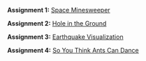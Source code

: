 **Assignment 1:** [Space Minesweeper](https://github.com/CS-4388-5388-Fall-2025/Assignments/blob/main/Assignment-1/README.md)

**Assignment 2:** [Hole in the Ground](https://github.com/CS-4388-5388-Fall-2025/Assignments/blob/main/Assignment-2/README.md)

**Assignment 3:** [Earthquake Visualization](https://github.com/CS-4388-5388-Fall-2025/Assignments/blob/main/Assignment-3/README.md)

**Assignment 4:** [So You Think Ants Can Dance](https://github.com/CS-4388-5388-Fall-2025/Assignments/blob/main/Assignment-4/README.md)
